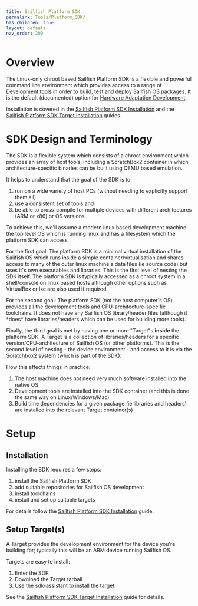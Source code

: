 ```yaml
---
title: Sailfish Platform SDK
permalink: Tools/Platform_SDK/
has_children: true
layout: default
nav_order: 200
---
```


# Overview

The Linux-only chroot based Sailfish Platform SDK is a flexible and powerful command line environment which provides access to a range of [Development tools](/Tools/Development) in order to build, test and deploy Sailfish OS packages. It is the default (documented) option for [Hardware Adaptation Development](/Tools/Hardware_Adaptation_Development_Kit).

Installation is covered in the [Sailfish Platform SDK Installation](/Tools/Platform_SDK/Installation) and the [Sailfish Platform SDK Target Installation](/Tools/Platform_SDK/Target_Installation) guides.

# SDK Design and Terminology

The SDK is a flexible system which consists of a chroot environment which provides an array of host tools, including a ScratchBox2 container in which architecture-specific binaries can be built using QEMU based emulation.

It helps to understand that the goal of the SDK is to:

1.  run on a wide variety of host PCs (without needing to explicitly support them all)
2.  use a consistent set of tools
    and
3.  be able to cross-compile for multiple devices with different architectures (ARM or x86) or OS versions

To achieve this, we'll assume a modern linux based development machine the top level OS which is running linux and has a filesystem which the platform SDK can access.

For the first goal: The platform SDK is a minimal virtual installation of the Sailfish OS which runs inside a simple container/virtualisation and shares access to many of the outer linux machine's data files (ie source code) but uses it's own executables and libraries. This is the first level of nesting the SDK itself. The platform SDK is typically accessed as a chroot system in a shell/console on linux based hosts although other options such as VirtualBox or lxc are also used if required.

For the second goal: The platform SDK (not the host computer's OS) provides all the development tools and CPU-architecture-specific toolchains. It does not have any Sailfish OS library/header files (although it \*does\* have libraries/headers which can be used for building more tools).

Finally, the third goal is met by having one or more "Target"s **inside** the platform SDK. A Target is a collection of libraries/headers for a specific version/CPU-architecture of Sailfish OS (or other platforms). This is the second level of nesting - the device environment - and access to it is via the [Scratchbox2](/Scratchbox2 "brokenlink") system (which is part of the SDK).

How this affects things in practice:

1.  The host machine does not need very much software installed into the native OS
2.  Development tools are installed into the SDK container (and this is done the same way on Linux/Windows/Mac)
3.  Build time dependencies for a given package (ie libraries and headers) are installed into the relevant Target container(s)

# Setup

## Installation

Installing the SDK requires a few steps:

1.  install the Sailfish Platform SDK
2.  add suitable repositories for Sailfish OS development
3.  install toolchains
4.  install and set up suitable targets

For details follow the [Sailfish Platform SDK Installation](/Tools/Platform_SDK/Installation) guide.

## Setup Target(s)

A Target provides the development environment for the device you're building for; typically this will be an ARM device running Sailfish OS.

Targets are easy to install:

1.  Enter the SDK
2.  Download the Target tarball
3.  Use the sdk-assistant to install the target

See the [Sailfish Platform SDK Target Installation](/Tools/Platform_SDK/Target_Installation) guide for details.
